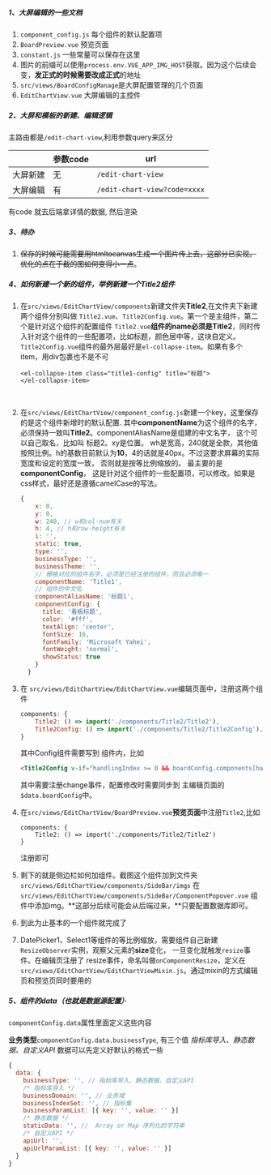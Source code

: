 ##### 1、大屏编辑的一些文档

1. `component_config.js` 每个组件的默认配置项
2. `BoardPreview.vue` 预览页面
3. `constant.js` 一些常量可以保存在这里
4. 图片的前缀可以使用`process.env.VUE_APP_IMG_HOST`获取。因为这个后续会变，**发正式的时候需要改成正式**的地址
5. `src/views/BoardConfigManage`是大屏配置管理的几个页面
6. `EditChartView.vue` 大屏编辑的主控件

##### 2、大屏和模板的新建、编辑逻辑

主路由都是`/edit-chart-view`,利用参数query来区分

|          | 参数code | url                          |
| -------- | -------- | ---------------------------- |
| 大屏新建 | 无       | `/edit-chart-view`           |
| 大屏编辑 | 有       | `/edit-chart-view?code=xxxx` |

有code 就去后端拿详情的数据, 然后渲染

##### 3、待办

1. ~~保存的时候可能需要用htmltocanvas生成一个图片传上去，这部分已实现。优化的点在于截的图如何变得小一点~~。


##### 4、如何新建一个新的组件，举例新建一个Title2组件

1. 在`src/views/EditChartView/components`新建文件夹**Title2**,在文件夹下新建两个组件分别叫做 `Title2.vue`、`Title2Config.vue`。第一个是主组件，第二个是针对这个组件的配置组件
   `Title2.vue`**组件的name必须是Title2**，同时传入针对这个组件的一些配置项，比如标题，颜色居中等，这块自定义。
   `Title2Config.vue`组件的最外层最好是`el-collapse-item`。如果有多个item，用div包裹也不是不可

   ```vue
   <el-collapse-item class="title1-config" title="标题">
   </el-collapse-item>
   ```

   ​

2. 在`src/views/EditChartView/component_config.js`新建一个key，这里保存的是这个组件新增时的默认配置.
   其中**componentName**为这个组件的名字，必须保持一致叫**Title2**。componentAliasName是组建的中文名字， 这个可以自己取名，比如叫 标题2。xy是位置。 wh是宽高，240就是全款，其他值按照比例。h的基数目前默认为**10**，4的话就是40px。不过这要求屏幕的实际宽度和设定的宽度一致， 否则就是按等比例缩放的。
   最主要的是 **componentConfig**， 这是针对这个组件的一些配置项，可以修改。如果是css样式，最好还是遵循camelCase的写法。

   ```js
   {
       x: 0,
       y: 0,
       w: 240, // w和col-num有关
       h: 4, // h和row-height有关
       i: '',
       static: true,
       type: '',
       businessType: '',
       businessTheme: '',
       // 栅格对应的组件名字，必须是已经注册的组件，而且必须唯一
       componentName: 'Title1',
       // 组件的中文名
       componentAliasName: '标题1',
       componentConfig: {
         title: '看板标题',
         color: '#fff',
         textAlign: 'center',
         fontSize: 16,
         fontFamily: 'Microsoft Yahei',
         fontWeight: 'normal',
         showStatus: true
       }
     }
   ```

3. 在 `src/views/EditChartView/EditChartView.vue`编辑页面中，注册这两个组件

   ```js
   components: {
       Title2: () => import('./components/Title2/Title2'),
       Title2Config: () => import('./components/Title2/Title2Config'),
   }
   ```

   其中Config组件需要写到 <el-collapse class="custom-collapse">组件内，比如

   ```html
   <Title2Config v-if="handlingIndex >= 0 && boardConfig.components[handlingIndex].componentName ==='Title2'" :componentConfig="boardConfig.components[handlingIndex].componentConfig" @change="handleTitleConfigChange"></Title2Config>

   ```

   其中需要注册change事件，配置修改时需要同步到 主编辑页面的 `$data.boardConfig`中。

4. 在`src/views/EditChartView/BoardPreview.vue`**预览页面**中注册`Title2`,比如

   ```
   components: {
       Title2: () => import('./components/Title2/Title2')
   }
   ```

   注册即可

5. 剩下的就是侧边栏如何加组件。截图这个组件加到文件夹 `src/views/EditChartView/components/SideBar/imgs`
   在`src/views/EditChartView/components/SideBar/ComponentPopover.vue` 组件中添加img。**这部分后续可能会从后端过来，**只要配置数据库即可。

6. 到此为止基本的一个组件就完成了

7. DatePicker1、Select1等组件的等比例缩放，需要组件自己新建`ResizeObserver`实例，观察父元素的**size**变化， 一旦变化就触发`resize`事件。在编辑页注册了 resize事件，命名叫做`onComponentResize`，定义在`src/views/EditChartView/EditChartViewMixin.js`。通过mixin的方式编辑页和预览页同时要用的

##### 5、组件的data（也就是数据源配置）·

`componentConfig.data`属性里面定义这些内容

**业务类型**`componentConfig.data.businessType`, 有三个值 *指标库导入、静态数据、自定义API*
数据可以先定义好默认的格式一些

```js
{
  data: {
    businessType: '', // 指标库导入、静态数据、自定义API
    /* 指标库导入 */
    businessDomain: '', // 业务域
    businessIndexSet: '', // 指标集
    businessParamList: [{ key: '', value: '' }]
    /* 静态数据 */
    staticData: '', //  Array or Map 序列化的字符串
    /* 自定义API */
    apiUrl: '',
    apiUrlParamList: [{ key: '', value: '' }]
  }
}
```

